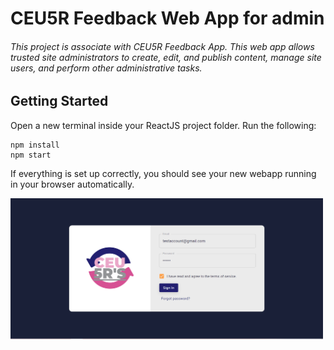 # CEU5R Feedback Web App for admin
###### This project is associate with CEU5R Feedback App. This web app allows trusted site administrators to create, edit, and publish content, manage site users, and perform other administrative tasks.


## Getting Started
Open a new terminal inside your ReactJS project folder. Run the following:
```
npm install
npm start
```
If everything is set up correctly, you should see your new webapp running in your browser automatically.

<img src="https://github.com/justineearlfern/FeedbackApp_Admin/blob/master/src/Photos/01.PNG" width="500" />
